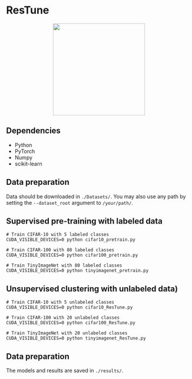 # ResTune

<p align="center">
    <img src='https://github.com/liuyudut/ResTune/blob/main/images/NCD_ResTune.png' height="250" >
</p>

## Dependencies
- Python 
- PyTorch 
- Numpy 
- scikit-learn 

## Data preparation
Data should be downloaded in `./Datasets/`. You may also use any path by setting the `--dataset_root` argument to `/your/path/`.

## Supervised pre-training with labeled data

```shell
# Train CIFAR-10 with 5 labeled classes
CUDA_VISIBLE_DEVICES=0 python cifar10_pretrain.py 

# Train CIFAR-100 with 80 labeled classes
CUDA_VISIBLE_DEVICES=0 python cifar100_pretrain.py 

# Train TinyImageNet with 80 labeled classes
CUDA_VISIBLE_DEVICES=0 python tinyimagenet_pretrain.py 
```

## Unsupervised clustering with unlabeled data)

```shell
# Train CIFAR-10 with 5 unlabeled classes
CUDA_VISIBLE_DEVICES=0 python cifar10_ResTune.py 

# Train CIFAR-100 with 20 unlabeled classes
CUDA_VISIBLE_DEVICES=0 python cifar100_ResTune.py 

# Train TinyImageNet with 20 unlabeled classes
CUDA_VISIBLE_DEVICES=0 python tinyimagenet_ResTune.py 
```

## Data preparation
The models and results are saved in `./results/`. 
